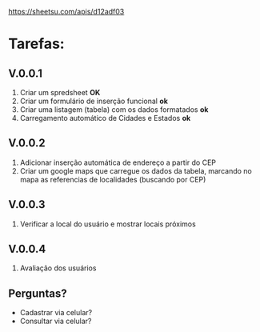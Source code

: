https://sheetsu.com/apis/d12adf03

Tarefas:
=======

V.0.0.1
---
  1. Criar um spredsheet __OK__
  2. Criar um formulário de inserção funcional  __ok__
  3. Criar uma listagem (tabela) com os dados formatados __ok__
  4. Carregamento automático de Cidades e Estados __ok__

V.0.0.2
---
  1. Adicionar inserção automática de endereço a partir do CEP
  2. Criar um google maps que carregue os dados da tabela, marcando no mapa
    as referencias de localidades (buscando por CEP)

V.0.0.3
---
  1. Verificar a local do usuário e mostrar locais próximos

V.0.0.4
---
  1. Avaliação dos usuários


Perguntas?
---
- Cadastrar via celular?
- Consultar via celular?
